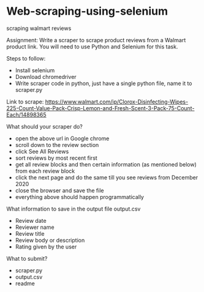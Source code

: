 # Web-scraping-using-selenium
scraping walmart reviews


Assignment:
Write a scraper to scrape product reviews from a Walmart product link. You will need to use Python and Selenium for this task.

Steps to follow:
- Install selenium
- Download chromedriver
- Write scraper code in python, just have a single python file, name it to scraper.py

Link to scrape: 
https://www.walmart.com/ip/Clorox-Disinfecting-Wipes-225-Count-Value-Pack-Crisp-Lemon-and-Fresh-Scent-3-Pack-75-Count-Each/14898365

What should your scraper do?
- open the above url in Google chrome
- scroll down to the review section
- click See All Reviews
- sort reviews by most recent first
- get all review blocks and then certain information (as mentioned below) from each review block
- click the next page and do the same till you see reviews from December 2020
- close the browser and save the file
- everything above should happen programmatically

What information to save in the output file output.csv
- Review date
- Reviewer name
- Review title
- Review body or description
- Rating given by the user

What to submit?
- scraper.py
- output.csv
- readme
